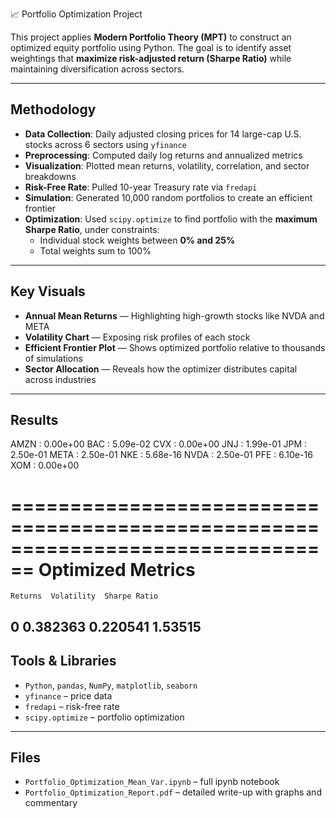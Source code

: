 📈 Portfolio Optimization Project

This project applies **Modern Portfolio Theory (MPT)** to construct an optimized equity portfolio using Python. The goal is to identify asset weightings that **maximize risk-adjusted return (Sharpe Ratio)** while maintaining diversification across sectors.

---

##  Methodology

- **Data Collection**: Daily adjusted closing prices for 14 large-cap U.S. stocks across 6 sectors using `yfinance`
- **Preprocessing**: Computed daily log returns and annualized metrics
- **Visualization**: Plotted mean returns, volatility, correlation, and sector breakdowns
- **Risk-Free Rate**: Pulled 10-year Treasury rate via `fredapi`
- **Simulation**: Generated 10,000 random portfolios to create an efficient frontier
- **Optimization**: Used `scipy.optimize` to find portfolio with the **maximum Sharpe Ratio**, under constraints:
  - Individual stock weights between **0% and 25%**
  - Total weights sum to 100%

---

## Key Visuals

-  **Annual Mean Returns** — Highlighting high-growth stocks like NVDA and META  
-  **Volatility Chart** — Exposing risk profiles of each stock  
-  **Efficient Frontier Plot** — Shows optimized portfolio relative to thousands of simulations  
-  **Sector Allocation** — Reveals how the optimizer distributes capital across industries

---

##  Results

AMZN : 0.00e+00
BAC : 5.09e-02
CVX : 0.00e+00
JNJ : 1.99e-01
JPM : 2.50e-01
META : 2.50e-01
NKE : 5.68e-16
NVDA : 2.50e-01
PFE : 6.10e-16
XOM : 0.00e+00

================================================================================
Optimized Metrics
================================================================================
    Returns  Volatility  Sharpe Ratio
0  0.382363    0.220541       1.53515
--------------------------------------------------------------------------------


##  Tools & Libraries

- `Python`, `pandas`, `NumPy`, `matplotlib`, `seaborn`
- `yfinance` – price data  
- `fredapi` – risk-free rate  
- `scipy.optimize` – portfolio optimization

---

## Files

- `Portfolio_Optimization_Mean_Var.ipynb` – full ipynb notebook
- `Portfolio_Optimization_Report.pdf` – detailed write-up with graphs and commentary
